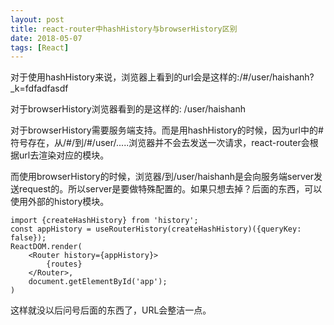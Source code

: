 ```yaml
---
layout: post
title: react-router中hashHistory与browserHistory区别
date: 2018-05-07
tags: [React]
---
```


对于使用hashHistory来说，浏览器上看到的url会是这样的:/#/user/haishanh?_k=fdfadfasdf

对于browserHistory浏览器看到的是这样的: /user/haishanh

对于browserHistory需要服务端支持。而是用hashHistory的时候，因为url中的#符号存在，从/#/到/#/user/.....浏览器并不会去发送一次请求，react-router会根据url去渲染对应的模块。

而使用browserHistory的时候，浏览器/到/user/haishanh是会向服务端server发送request的。所以server是要做特殊配置的。如果只想去掉？后面的东西，可以使用外部的history模块。

    import {createHashHistory} from 'history';
    const appHistory = useRouterHistory(createHashHistory)({queryKey: false});
    ReactDOM.render(
        <Router history={appHistory}>
            {routes}
        </Router>,
        document.getElementById('app');
    )

这样就没以后问号后面的东西了，URL会整洁一点。